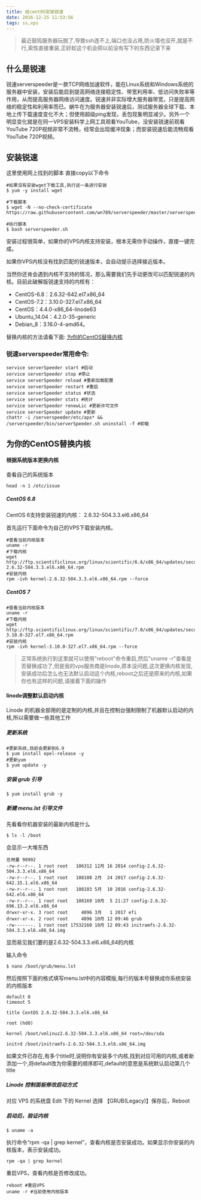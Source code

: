 ```yaml
---
title: 给centOS安装锐速
date: 2016-12-25 11:53:56
tags: ss,vps
---
```

> 最近鼓捣服务器玩脱了,导致ssh连不上,端口也没占用,防火墙也没开,就是不行,索性直接重装,正好趁这个机会把以前没有写下的东西记录下来

## 什么是锐速
锐速serverspeeder是一款TCP网络加速软件，能在Linux系统和Windows系统的服务器中安装，安装后能启到提高网络连接稳定性、带宽利用率、低访问失败率等作用，从而提高服务器网络访问速度。锐速并非实际增大服务器带宽，只是提高网络的稳定性和利用率而已。蜗牛在为服务器安装锐速后，测试服务器全球下载、本地上传下载速度变化不大；但使用超级ping发现，丢包现象明显减少。另外一个明显变化就是在同一VPS安装科学上网工具观看YouTube，没安装锐速前观看YouTube 720P视频非常不流畅，经常会出现缓冲现象；而安装锐速后能流畅观看YouTube 720P视频。
<!-- more --> 
## 安装锐速
这里使用网上找到的脚本 直接copy以下命令
```
#如果没有安装wget下载工具,执行这一条进行安装
$ yum -y install wget

#下载脚本
$ wget -N --no-check-certificate https://raw.githubusercontent.com/wn789/serverspeeder/master/serverspeeder.sh

#执行脚本
$ bash serverspeeder.sh
```
安装过程很简单，如果你的VPS内核支持安装，根本无需你手动操作，直接一键完成。

如果你VPS内核没有找到匹配的锐速版本，会自动提示选择接近版本。

当然你还肯会遇到内核不支持的情况，那么需要我们先手动更改可以匹配锐速的内核。目前此破解版锐速支持的内核有：
* CentOS-6.8：2.6.32-642.el7.x86_64
* CentOS-7.2：3.10.0-327.el7.x86_64
* CentOS：4.4.0-x86_64-linode63
* Ubuntu_14.04：4.2.0-35-generic
* Debian_8：3.16.0-4-amd64。

替换内核的方法请看下面:
[为你的CentOS替换内核](#替换内核)


### 锐速serverspeeder常用命令:
```
service serverSpeeder start #启动
service serverSpeeder stop #停止
service serverSpeeder reload #重新加载配置
service serverSpeeder restart #重启
service serverSpeeder status #状态
service serverSpeeder stats #统计
service serverSpeeder renewLic #更新许可文件
service serverSpeeder update #更新
chattr -i /serverspeeder/etc/apx* && /serverspeeder/bin/serverSpeeder.sh uninstall -f #卸载
```
<span id = "替换内核"></span>
## 为你的CentOS替换内核

#### 根据系统版本更换内核
查看自己的系统版本

```
head -n 1 /etc/issue
```
##### CentOS 6.8

CentOS 6支持安装锐速的内核：
2.6.32-504.3.3.el6.x86_64

首先运行下面命令为自己的VPS下载安装内核。
```
#查看当前内核版本
uname -r
#下载内核
wget http://ftp.scientificlinux.org/linux/scientific/6.6/x86_64/updates/security/kernel-2.6.32-504.3.3.el6.x86_64.rpm
#安装内核
rpm -ivh kernel-2.6.32-504.3.3.el6.x86_64.rpm --force
```
##### CentOS 7

```
#查看当前内核版本
uname -r
#下载内核
wget http://ftp.scientificlinux.org/linux/scientific/7.0/x86_64/updates/security/kernel-3.10.0-327.el7.x86_64.rpm
#安装内核
rpm -ivh kernel-3.10.0-327.el7.x86_64.rpm --force

```
> 正常系统执行到这里就可以使用"reboot"命令重启,然后"uname -r"查看是否替换成功了,但是我的vps服务商是linode,原本没问题,这次更换内核发现,安装成功后怎么也无法默认启动这个内核,reboot之后还是原来的内核,如果你也有这样的问题,请接着下面的操作

#### linode调整默认启动内核
Linode 的机器全部用的是定制的内核,并且在控制台强制限制了机器默认启动的内核,所以需要做一些其他工作
##### 更新系统
```
#更新系统,目前会更新到6.9
$ yum install epel-release -y
#更新yum
$ yum update -y
```
##### 安装 grub 引导
```
$ yum install grub -y
```
##### 新建 menu.lst 引导文件
先看看你机器安装的最新内核是什么
```
$ ls -l /boot
```
会显示一大堆东西
```
总用量 98992
-rw-r--r--. 1 root root   106312 12月 16 2014 config-2.6.32-504.3.3.el6.x86_64
-rw-r--r--. 1 root root   108108 2月  24 2017 config-2.6.32-642.15.1.el6.x86_64
-rw-r--r--. 1 root root   108103 5月  10 2016 config-2.6.32-642.el6.x86_64
-rw-r--r--. 1 root root   108169 10月  5 21:27 config-2.6.32-696.13.2.el6.x86_64
drwxr-xr-x. 3 root root     4096 3月   1 2017 efi
drwxr-xr-x. 2 root root     4096 10月 12 09:46 grub
-rw-------. 1 root root 17532160 10月 12 09:43 initramfs-2.6.32-504.3.3.el6.x86_64.img

```
显而易见我们要的是2.6.32-504.3.3.el6.x86_64的内核

输入命令
```
$ nano /boot/grub/menu.lst
```
然后按照下面的格式填写menu.lst中的内容模版,每行的版本号替换成你系统安装的内核版本
```
default 0
timeout 5

title CentOS 2.6.32-504.3.3.el6.x86_64

root (hd0)

kernel /boot/vmlinuz2.6.32-504.3.3.el6.x86_64 root=/dev/sda

initrd /boot/initramfs-2.6.32-504.3.3.el6.x86_64.img
```
如果文件已存在,有多个title时,说明你有安装多个内核,找到对应可用的内核,或者新添加一个,将default改为你需要的顺序即可,default的意思是系统默认启动第几个title
##### Linode 控制面板修改启动方式
对应 VPS 的系统盘 Edit 下的 Kernel 选择 【GRUB(Legacy)】保存后，Reboot
##### 启动后，验证内核
```
$ uname -a
```

执行命令“rpm -qa | grep kernel”，查看内核是否安装成功。如果显示你安装的内核版本，表示安装成功。
```
rpm -qa | grep kernel
```

重启VPS，查看内核是否修改成功。
```
reboot #重启VPS
uname -r #当前使用内核版本
```
